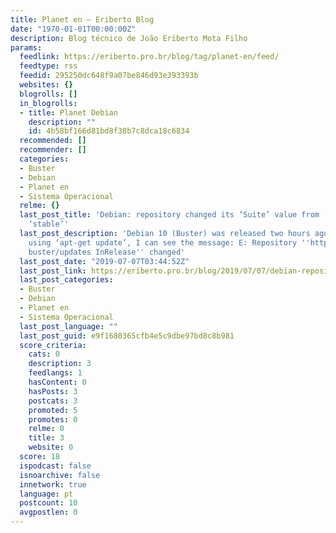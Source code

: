 ```yaml
---
title: Planet en – Eriberto Blog
date: "1970-01-01T00:00:00Z"
description: Blog técnico de João Eriberto Mota Filho
params:
  feedlink: https://eriberto.pro.br/blog/tag/planet-en/feed/
  feedtype: rss
  feedid: 295250dc648f9a07be846d93e393393b
  websites: {}
  blogrolls: []
  in_blogrolls:
  - title: Planet Debian
    description: ""
    id: 4b58bf166d81bd8f38b7c8dca18c6834
  recommended: []
  recommender: []
  categories:
  - Buster
  - Debian
  - Planet en
  - Sistema Operacional
  relme: {}
  last_post_title: 'Debian: repository changed its ‘Suite’ value from ‘testing’ to
    ‘stable’'
  last_post_description: 'Debian 10 (Buster) was released two hours ago. \o/ When
    using ‘apt-get update’, I can see the message: E: Repository ''http://security.debian.org/debian-security
    buster/updates InRelease'' changed'
  last_post_date: "2019-07-07T03:44:52Z"
  last_post_link: https://eriberto.pro.br/blog/2019/07/07/debian-repository-changed-its-suite-value-from-testing-to-stable/
  last_post_categories:
  - Buster
  - Debian
  - Planet en
  - Sistema Operacional
  last_post_language: ""
  last_post_guid: e9f1680365cfb4e5c9dbe97bd8c8b981
  score_criteria:
    cats: 0
    description: 3
    feedlangs: 1
    hasContent: 0
    hasPosts: 3
    postcats: 3
    promoted: 5
    promotes: 0
    relme: 0
    title: 3
    website: 0
  score: 18
  ispodcast: false
  isnoarchive: false
  innetwork: true
  language: pt
  postcount: 10
  avgpostlen: 0
---
```

